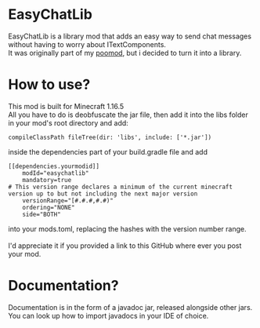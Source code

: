 # EasyChatLib
EasyChatLib is a library mod that adds an easy way to send chat messages without having to worry about ITextComponents.
<br>
It was originally part of my [poomod](https://www.github.com/wetspaghett/minecraft-poo-mod), but i decided to turn it into a library.

# How to use?
This mod is built for Minecraft 1.16.5
<br>
All you have to do is deobfuscate the jar file, then add it into the libs folder in your mod's root directory and add:
```
compileClassPath fileTree(dir: 'libs', include: ['*.jar'])
```
inside the dependencies part of your build.gradle file and add
```
[[dependencies.yourmodid]]
    modId="easychatlib"
    mandatory=true
# This version range declares a minimum of the current minecraft version up to but not including the next major version
    versionRange="[#.#.#,#.#)"
    ordering="NONE"
    side="BOTH"
```
into your mods.toml, replacing the hashes with the version number range.
<br><br>
I'd appreciate it if you provided a link to this GitHub where ever you post your mod.

# Documentation?
Documentation is in the form of a javadoc jar, released alongside other jars. You can look up how to import javadocs in your IDE of choice.